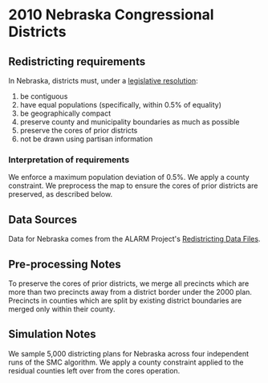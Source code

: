 # 2010 Nebraska Congressional Districts

## Redistricting requirements
In Nebraska, districts must, under a [legislative resolution](https://nebraskalegislature.gov/FloorDocs/107/PDF/Intro/LR134.pdf):

1. be contiguous
1. have equal populations (specifically, within 0.5% of equality)
1. be geographically compact
1. preserve county and municipality boundaries as much as possible
1. preserve the cores of prior districts
1. not be drawn using partisan information


### Interpretation of requirements
We enforce a maximum population deviation of 0.5%.
We apply a county constraint.
We preprocess the map to ensure the cores of prior districts are preserved, as described below.

## Data Sources
Data for Nebraska comes from the ALARM Project's [Redistricting Data Files](https://alarm-redist.github.io/posts/2021-08-10-census-2020/).

## Pre-processing Notes
To preserve the cores of prior districts, we merge all precincts which are more than two precincts away from a district border under the 2000 plan.
Precincts in counties which are split by existing district boundaries are merged only within their county.

## Simulation Notes
We sample 5,000 districting plans for Nebraska across four independent runs of the SMC algorithm.
We apply a county constraint applied to the residual counties left over from the cores operation.
